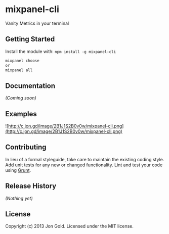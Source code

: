 # mixpanel-cli

Vanity Metrics in your terminal

## Getting Started
Install the module with: `npm install -g mixpanel-cli`

```javascript
mixpanel choose
or
mixpanel all
```

## Documentation
_(Coming soon)_

## Examples
![http://c.jon.gd/image/2B1J1S2B0v0w/mixpanel-cli.png](http://c.jon.gd/image/2B1J1S2B0v0w/mixpanel-cli.png)

## Contributing
In lieu of a formal styleguide, take care to maintain the existing coding style. Add unit tests for any new or changed functionality. Lint and test your code using [Grunt](http://gruntjs.com/).

## Release History
_(Nothing yet)_

## License
Copyright (c) 2013 Jon Gold. Licensed under the MIT license.
